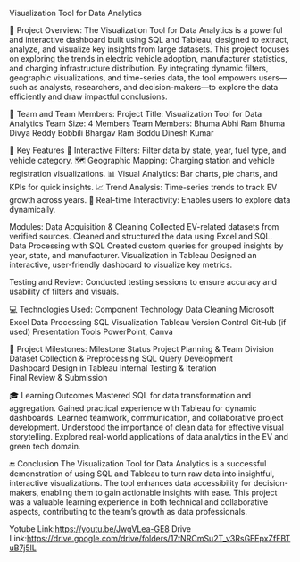 Visualization Tool for Data Analytics

📌 Project Overview:
The Visualization Tool for Data Analytics is a powerful and interactive dashboard built using SQL and Tableau, designed to extract, analyze, and visualize key insights from large datasets. This project focuses on exploring the trends in electric vehicle adoption, manufacturer statistics, and charging infrastructure distribution. By integrating dynamic filters, geographic visualizations, and time-series data, the tool empowers users—such as analysts, researchers, and decision-makers—to explore the data efficiently and draw impactful conclusions.

👥 Team and Team Members:
Project Title: Visualization Tool for Data Analytics
Team Size: 4 Members
Team Members:
Bhuma Abhi Ram 
Bhuma Divya Reddy
Bobbili Bhargav Ram
Boddu Dinesh Kumar

🌟 Key Features
📍 Interactive Filters: Filter data by state, year, fuel type, and vehicle category.
🗺️ Geographic Mapping: Charging station and vehicle registration visualizations.
📊 Visual Analytics: Bar charts, pie charts, and KPIs for quick insights.
📈 Trend Analysis: Time-series trends to track EV growth across years.
🔄 Real-time Interactivity: Enables users to explore data dynamically.

Modules:
Data Acquisition & Cleaning
Collected EV-related datasets from verified sources.
Cleaned and structured the data using Excel and SQL.
Data Processing with SQL
Created custom queries for grouped insights by year, state, and manufacturer.
Visualization in Tableau
Designed an interactive, user-friendly dashboard to visualize key metrics.

Testing and Review:
Conducted testing sessions to ensure accuracy and usability of filters and visuals.

💻 Technologies Used:
Component	Technology
Data Cleaning	Microsoft Excel
Data Processing	SQL
Visualization	Tableau
Version Control	GitHub (if used)
Presentation Tools	PowerPoint, Canva

📅 Project Milestones:
Milestone	Status
Project Planning & Team Division	
Dataset Collection & Preprocessing
SQL Query Development	
Dashboard Design in Tableau	
Internal Testing & Iteration	
Final Review & Submission	

🎓 Learning Outcomes
Mastered SQL for data transformation and aggregation.
Gained practical experience with Tableau for dynamic dashboards.
Learned teamwork, communication, and collaborative project development.
Understood the importance of clean data for effective visual storytelling.
Explored real-world applications of data analytics in the EV and green tech domain.

🔚 Conclusion
The Visualization Tool for Data Analytics is a successful demonstration of using SQL and Tableau to turn raw data into insightful, interactive visualizations. The tool enhances data accessibility for decision-makers, enabling them to gain actionable insights with ease. This project was a valuable learning experience in both technical and collaborative aspects, contributing to the team’s growth as data professionals.

Yotube Link:https://youtu.be/JwgVLea-GE8
Drive Link:https://drive.google.com/drive/folders/17tNRCmSu2T_v3RsGFEpxZfFBTuB7j5lL

